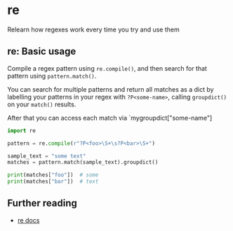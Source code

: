 # re

Relearn how regexes work every time you try and use them

## re: Basic usage

Compile a regex pattern using `re.compile()`, and then search for that pattern using
`pattern.match()`.

You can search for multiple patterns and return all matches as a dict by labelling
your patterns in your regex with `?P<some-name>`, calling `groupdict()` on
your `match()` results.

After that you can access each match via `mygroupdict["some-name"]

```python
import re

pattern = re.compile(r"?P<foo>\S+\s?P<bar>\S+")

sample_text = "some text"
matches = pattern.match(sample_text).groupdict()

print(matches["foo"])  # some
print(matches["bar"])  # text
```

## Further reading

* [re docs](https://docs.python.org/3/library/re.html)
